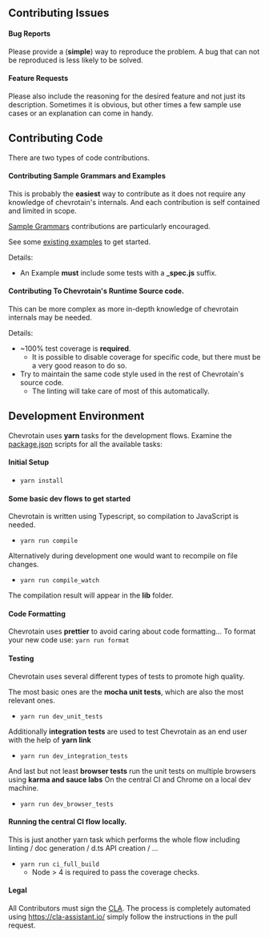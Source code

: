## Contributing Issues

#### Bug Reports

Please provide a (**simple**) way to reproduce the problem.
A bug that can not be reproduced is less likely to be solved.

#### Feature Requests

Please also include the reasoning for the desired feature and not just its description.
Sometimes it is obvious, but other times a few sample use cases or an explanation
can come in handy.

## Contributing Code

There are two types of code contributions.

#### Contributing Sample Grammars and Examples

This is probably the **easiest** way to contribute as it does not require any knowledge of chevrotain's internals.
And each contribution is self contained and limited in scope.

[Sample Grammars][sample_grammars] contributions are particularly encouraged.

See some [existing examples][examples] to get started.

Details:

-   An Example **must** include some tests with a **\_spec.js** suffix.

#### Contributing To Chevrotain's Runtime Source code.

This can be more complex as more in-depth knowledge of chevrotain internals may be needed.

Details:

-   ~100% test coverage is **required**.
    -   It is possible to disable coverage for specific code, but there must be a very good reason to do so.
-   Try to maintain the same code style used in the rest of Chevrotain's source code.
    -   The linting will take care of most of this automatically.

## Development Environment

Chevrotain uses **yarn** tasks for the development flows.
Examine the [package.json][package] scripts for all the available tasks:

#### Initial Setup

-   `yarn install`

#### Some basic dev flows to get started

Chevrotain is written using Typescript, so compilation to JavaScript is needed.

-   `yarn run compile`

Alternatively during development one would want to recompile on file changes.

-   `yarn run compile_watch`

The compilation result will appear in the **lib** folder.

#### Code Formatting

Chevrotain uses **prettier** to avoid caring about code formatting...
To format your new code use:
`yarn run format`

#### Testing

Chevrotain uses several different types of tests to promote high quality.

The most basic ones are the **mocha unit tests**, which are also the most relevant ones.

-   `yarn run dev_unit_tests`

Additionally **integration tests** are used to test Chevrotain as an end user with the help of **yarn link**

-   `yarn run dev_integration_tests`

And last but not least **browser tests** run the unit tests on multiple browsers using **karma and sauce labs**
On the central CI and Chrome on a local dev machine.

-   `yarn run dev_browser_tests`

#### Running the central CI flow locally.

This is just another yarn task which performs the whole flow
including linting / doc generation / d.ts API creation / ...

-   `yarn run ci_full_build`
    -   Node > 4 is required to pass the coverage checks.

#### Legal

All Contributors must sign the [CLA][cla].
The process is completely automated using https://cla-assistant.io/
simply follow the instructions in the pull request.

[examples]: https://github.com/SAP/chevrotain/tree/master/examples
[sample_grammars]: https://github.com/SAP/chevrotain/tree/master/examples/grammars
[cond_import]: https://github.com/SAP/chevrotain/blob/ab686d96aedb375515a14adad79b1ae8b91af2df/examples/parser/parametrized_rules/parametrized_spec.js#L8
[cla]: https://cla-assistant.io/SAP/chevrotain
[package]: https://github.com/SAP/chevrotain/blob/master/package.json
